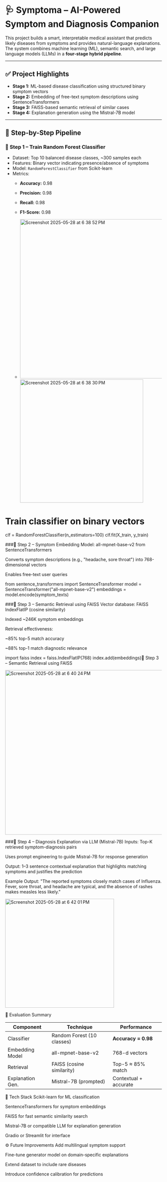 # 🩺 Symptoma – AI-Powered Symptom and Diagnosis Companion

This project builds a smart, interpretable medical assistant that predicts likely diseases from symptoms and provides natural-language explanations. The system combines machine learning (ML), semantic search, and large language models (LLMs) in a **four-stage hybrid pipeline**.

---

## ✅ Project Highlights

- **Stage 1:** ML-based disease classification using structured binary symptom vectors
- **Stage 2:** Embedding of free-text symptom descriptions using SentenceTransformers
- **Stage 3:** FAISS-based semantic retrieval of similar cases
- **Stage 4:** Explanation generation using the Mistral-7B model

---

## 🔧 Step-by-Step Pipeline

### 🔹 Step 1 – Train Random Forest Classifier
- Dataset: Top 10 balanced disease classes, ~300 samples each
- Features: Binary vector indicating presence/absence of symptoms
- Model: `RandomForestClassifier` from Scikit-learn
- Metrics:
  - **Accuracy:** 0.98
  - **Precision:** 0.98
  - **Recall:** 0.98
  - **F1-Score:** 0.98
  
  - <img width="512" alt="Screenshot 2025-05-28 at 6 38 52 PM" src="https://github.com/user-attachments/assets/5931b89b-5d0a-4cf9-975d-e9e80de5842c" />
    <img width="396" alt="Screenshot 2025-05-28 at 6 38 30 PM" src="https://github.com/user-attachments/assets/86f02967-25fd-4710-8223-3cd9c7eaf544" />

# Train classifier on binary vectors
clf = RandomForestClassifier(n_estimators=100)
clf.fit(X_train, y_train)

###🔹 Step 2 – Symptom Embedding
Model: all-mpnet-base-v2 from SentenceTransformers

Converts symptom descriptions (e.g., "headache, sore throat") into 768-dimensional vectors

Enables free-text user queries


from sentence_transformers import SentenceTransformer
model = SentenceTransformer("all-mpnet-base-v2")
embeddings = model.encode(symptom_texts)


###🔹 Step 3 – Semantic Retrieval using FAISS
Vector database: FAISS IndexFlatIP (cosine similarity)

Indexed ~246K symptom embeddings

Retrieval effectiveness:

~85% top-5 match accuracy

~88% top-1 match diagnostic relevance

import faiss
index = faiss.IndexFlatIP(768)
index.add(embeddings)🔹 Step 3 – Semantic Retrieval using FAISS

<img width="529" alt="Screenshot 2025-05-28 at 6 40 24 PM" src="https://github.com/user-attachments/assets/893b8aa2-8341-4357-880c-fdfb60bb54e0" />

###🔹 Step 4 – Diagnosis Explanation via LLM (Mistral-7B)
Inputs: Top-K retrieved symptom-diagnosis pairs

Uses prompt engineering to guide Mistral-7B for response generation

Output: 1–3 sentence contextual explanation that highlights matching symptoms and justifies the prediction

Example Output:
"The reported symptoms closely match cases of Influenza. Fever, sore throat, and headache are typical, and the absence of rashes makes measles less likely."

<img width="350" alt="Screenshot 2025-05-28 at 6 42 01 PM" src="https://github.com/user-attachments/assets/38eb3737-d4c7-47e4-84a5-b713cc5cf58f" />

🧪 Evaluation Summary

| Component        | Technique                  | Performance           |
| ---------------- | -------------------------- | --------------------- |
| Classifier       | Random Forest (10 classes) | **Accuracy = 0.98**   |
| Embedding Model  | all-mpnet-base-v2          | 768-d vectors         |
| Retrieval        | FAISS (cosine similarity)  | Top-5 ≈ 85% match     |
| Explanation Gen. | Mistral-7B (prompted)      | Contextual + accurate |

🧠 Tech Stack
Scikit-learn for ML classification

SentenceTransformers for symptom embeddings

FAISS for fast semantic similarity search

Mistral-7B or compatible LLM for explanation generation

Gradio or Streamlit for interface

⚙️ Future Improvements
Add multilingual symptom support

Fine-tune generator model on domain-specific explanations

Extend dataset to include rare diseases

Introduce confidence calibration for predictions
